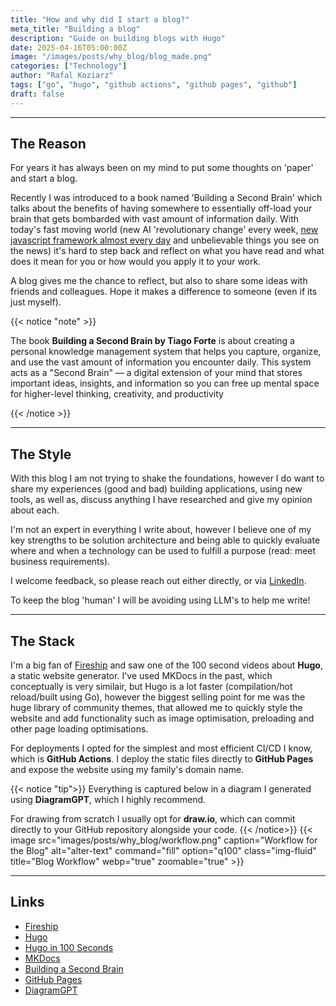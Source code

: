 ```yaml
---
title: "How and why did I start a blog?"
meta_title: "Building a blog"
description: "Guide on building blogs with Hugo"
date: 2025-04-16T05:00:00Z
image: "/images/posts/why_blog/blog_made.png"
categories: ["Technology"]
author: "Rafal Koziarz"
tags: ["go", "hugo", "github actions", "github pages", "github"]
draft: false
---
```


<hr>

## The Reason

For years it has always been on my mind to put some thoughts on 'paper' and start a blog. 

Recently I was introduced to a book named 'Building a Second Brain' which talks about the benefits of having somewhere to essentially off-load your brain that gets bombarded with vast amount of information daily. With today's fast moving world (new AI 'revolutionary change' every week, [new javascript framework almost every day](https://dayssincelastjsframework.com/) and unbelievable things you see on the news) it's hard to step back and reflect on what you have read and what does it mean for you or how would you apply it to your work. 

A blog gives me the chance to reflect, but also to share some ideas with friends and colleagues. Hope it makes a difference to someone (even if its just myself).

{{< notice "note" >}}

The book **Building a Second Brain by Tiago Forte** is about creating a personal knowledge management system that helps you capture, organize, and use the vast amount of information you encounter daily. This system acts as a "Second Brain" — a digital extension of your mind that stores important ideas, insights, and information so you can free up mental space for higher-level thinking, creativity, and productivity

{{< /notice >}}

<hr>

## The Style

With this blog I am not trying to shake the foundations, however I do want to share my experiences (good and bad) building applications, using new tools, as well as, discuss anything I have researched and give my opinion about each. 

I'm not an expert in everything I write about, however I believe one of my key strengths to be solution architecture and being able to quickly evaluate where and when a technology can be used to fulfill a purpose (read: meet business requirements). 

I welcome feedback, so please reach out either directly, or via [LinkedIn](https://www.linkedin.com/in/rafalkoziarz/). 

To keep the blog 'human' I will be avoiding using LLM's to help me write!

<hr>

## The Stack

I'm a big fan of [Fireship](https://www.youtube.com/c/Fireship) and saw one of the 100 second videos about **Hugo**, a static website generator. I've used MKDocs in the past, which conceptually is very similair, but Hugo is a lot faster (compilation/hot reload/built using Go), however the biggest selling point for me was the huge library of community themes, that allowed me to quickly style the website and add functionality such as image optimisation, preloading and other page loading optimisations.

For deployments I opted for the simplest and most efficient CI/CD I know, which is **GitHub Actions**. I deploy the static files directly to **GitHub Pages** and expose the website using my family's domain name. 

{{< notice "tip">}}
Everything is captured below in a diagram I generated using **DiagramGPT**, which I highly recommend. 

For drawing from scratch I usually opt for **draw.io**, which can commit directly to your GitHub repository alongside your code.
{{< /notice>}}
{{< image src="images/posts/why_blog/workflow.png" caption="Workflow for the Blog" alt="alter-text"  command="fill" option="q100" class="img-fluid" title="Blog Workflow" webp="true" zoomable="true"  >}}

<hr>

## Links

* [Fireship](https://www.youtube.com/c/Fireship)
* [Hugo](https://gohugo.io/)
* [Hugo in 100 Seconds](https://www.youtube.com/watch?v=0RKpf3rK57I)
* [MKDocs](https://www.mkdocs.org/)
* [Building a Second Brain](https://www.amazon.com/Building-Second-Brain-Organize-Potential/dp/1982167386)
* [GitHub Pages](https://pages.github.com/)
* [DiagramGPT](https://www.eraser.io/diagramgpt)